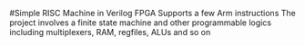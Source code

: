 #Simple RISC Machine in Verilog FPGA
Supports a few Arm instructions
The project involves a finite state machine and other programmable logics including multiplexers, RAM, regfiles, ALUs and so on
